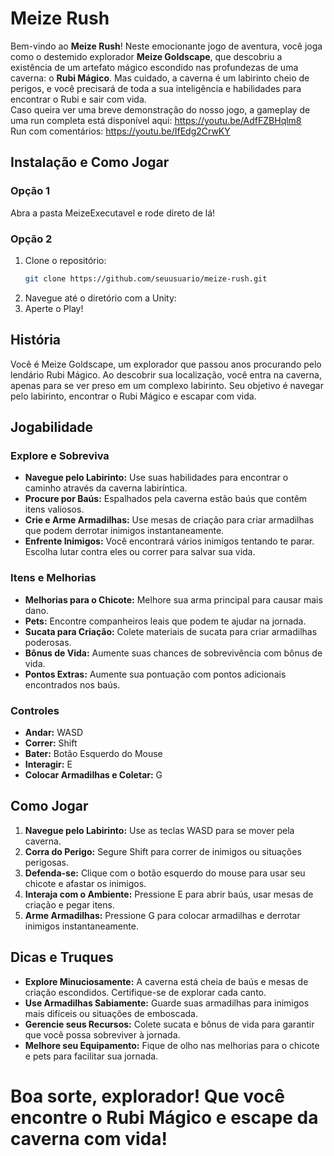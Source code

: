 # Meize Rush

Bem-vindo ao **Meize Rush**! Neste emocionante jogo de aventura, você joga como o destemido explorador **Meize Goldscape**, que descobriu a existência de um artefato mágico escondido nas profundezas de uma caverna: o **Rubi Mágico**. Mas cuidado, a caverna é um labirinto cheio de perigos, e você precisará de toda a sua inteligência e habilidades para encontrar o Rubi e sair com vida.\
Caso queira ver uma breve demonstração do nosso jogo, a gameplay de uma run completa está disponível aqui: https://youtu.be/AdfFZBHqlm8 \
Run com comentários: https://youtu.be/IfEdg2CrwKY

## Instalação e Como Jogar

### Opção 1

Abra a pasta MeizeExecutavel e rode direto de lá!

### Opção 2
1. Clone o repositório:
   ```sh
   git clone https://github.com/seuusuario/meize-rush.git
2. Navegue até o diretório com a Unity:
3. Aperte o Play!


## História

Você é Meize Goldscape, um explorador que passou anos procurando pelo lendário Rubi Mágico. Ao descobrir sua localização, você entra na caverna, apenas para se ver preso em um complexo labirinto. Seu objetivo é navegar pelo labirinto, encontrar o Rubi Mágico e escapar com vida.

## Jogabilidade

### Explore e Sobreviva

- **Navegue pelo Labirinto:** Use suas habilidades para encontrar o caminho através da caverna labiríntica.
- **Procure por Baús:** Espalhados pela caverna estão baús que contêm itens valiosos.
- **Crie e Arme Armadilhas:** Use mesas de criação para criar armadilhas que podem derrotar inimigos instantaneamente.
- **Enfrente Inimigos:** Você encontrará vários inimigos tentando te parar. Escolha lutar contra eles ou correr para salvar sua vida.

### Itens e Melhorias

- **Melhorias para o Chicote:** Melhore sua arma principal para causar mais dano.
- **Pets:** Encontre companheiros leais que podem te ajudar na jornada.
- **Sucata para Criação:** Colete materiais de sucata para criar armadilhas poderosas.
- **Bônus de Vida:** Aumente suas chances de sobrevivência com bônus de vida.
- **Pontos Extras:** Aumente sua pontuação com pontos adicionais encontrados nos baús.

### Controles

- **Andar:** WASD
- **Correr:** Shift
- **Bater:** Botão Esquerdo do Mouse
- **Interagir:** E
- **Colocar Armadilhas e Coletar:** G

## Como Jogar

1. **Navegue pelo Labirinto:** Use as teclas WASD para se mover pela caverna.
2. **Corra do Perigo:** Segure Shift para correr de inimigos ou situações perigosas.
3. **Defenda-se:** Clique com o botão esquerdo do mouse para usar seu chicote e afastar os inimigos.
4. **Interaja com o Ambiente:** Pressione E para abrir baús, usar mesas de criação e pegar itens.
5. **Arme Armadilhas:** Pressione G para colocar armadilhas e derrotar inimigos instantaneamente.

## Dicas e Truques

- **Explore Minuciosamente:** A caverna está cheia de baús e mesas de criação escondidos. Certifique-se de explorar cada canto.
- **Use Armadilhas Sabiamente:** Guarde suas armadilhas para inimigos mais difíceis ou situações de emboscada.
- **Gerencie seus Recursos:** Colete sucata e bônus de vida para garantir que você possa sobreviver à jornada.
- **Melhore seu Equipamento:** Fique de olho nas melhorias para o chicote e pets para facilitar sua jornada.

# Boa sorte, explorador! Que você encontre o Rubi Mágico e escape da caverna com vida!
